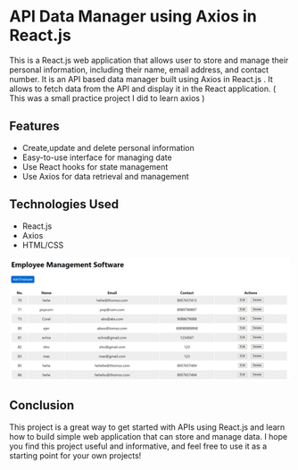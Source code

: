 # API Data Manager using Axios in React.js

This is a React.js web application that allows user to store and manage their
personal information, including their name, email address, and contact number. It is an API based data manager built using Axios in React.js . It allows to fetch data from the API and display it in the React application. 
( This was a  small practice project I did to learn axios )

## Features

- Create,update and delete personal information
- Easy-to-use interface for managing date
- Use React hooks for state management
- Use Axios for data retrieval and management

## Technologies Used

- React.js
- Axios
- HTML/CSS

<img width="934" alt="image" src="/ss.png">


## Conclusion

This project is a great way to get started with APIs using React.js and learn how to build simple web application that can store and manage data.
I hope you find this project useful and informative, and feel free to use it as a starting point for your own projects!
